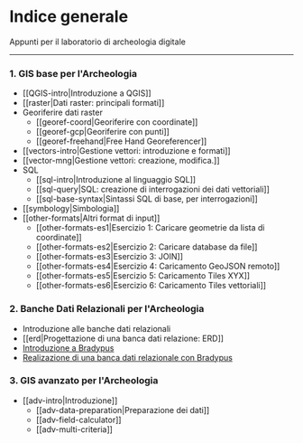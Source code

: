 # Indice generale

Appunti per il laboratorio di archeologia digitale
***


### 1. GIS base per l'Archeologia
- [[QGIS-intro|Introduzione a QGIS]]
- [[raster|Dati raster: principali formati]]
- Georiferire dati raster		
	- [[georef-coord|Georiferire con coordinate]]
	- [[georef-gcp|Georiferire con punti]]
	- [[georef-freehand|Free Hand Georeferencer]]
- [[vectors-intro|Gestione vettori: introduzione e formati]]
- [[vector-mng|Gestione vettori: creazione, modifica.]]
- SQL
	- [[sql-intro|Introduzione al linguaggio SQL]]
	- [[sql-query|SQL: creazione di interrogazioni dei dati vettoriali]]
	- [[sql-base-syntax|Sintassi SQL di base, per interrogazioni]]
- [[symbology|Simbologia]]
- [[other-formats|Altri format di input]]
	- [[other-formats-es1|Esercizio 1: Caricare geometrie da lista di coordinate]]
	- [[other-formats-es2|Esercizio 2: Caricare database da file]]
	- [[other-formats-es3|Esercizio 3: JOIN]]
	- [[other-formats-es4|Esercizio 4: Caricamento GeoJSON remoto]]
	- [[other-formats-es5|Esercizio 5: Caricamento Tiles XYX]]
	- [[other-formats-es6|Esercizio 6: Caricamento Tiles vettoriali]]

###  2. Banche Dati Relazionali per l'Archeologia
- Introduzione alle banche dati relazionali
- [[erd|Progettazione di una banca dati relazione: ERD]]
- [Introduzione a Bradypus](https://lad.saras.uniroma1.it/ricerca/bradypus-cloud-databases/)
- [Realizazione di una banca dati relazionale con Bradypus](https://bdus.cloud/edu/db/)

### 3. GIS avanzato per l'Archeologia
- [[adv-intro|Introduzione]]
	- [[adv-data-preparation|Preparazione dei dati]]
	- [[adv-field-calculator]]
	- [[adv-multi-criteria]]
